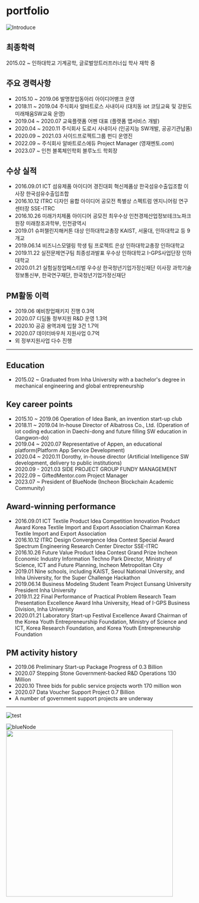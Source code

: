 # portfolio

![Introduce](https://user-images.githubusercontent.com/75192176/236625229-31158444-2a6b-4e3d-b89e-04944851b499.png)

## 최종학력
2015.02 ~ 인하대학교 기계공학, 글로벌앙트러프러너십 학사 재학 중

## 주요 경력사항
- 2015.10 ~ 2019.06 발명창업동아리 아이디어뱅크 운영
- 2018.11 ~ 2019.04 주식회사 알바트로스 사내이사 (대치동 iot 코딩교육 및 강원도 미래채움SW교육 운영)
- 2019.04 ~ 2020.07 교육플랫폼 어펜 대표 (플랫폼 앱서비스 개발)
- 2020.04 ~ 2020.11 주식회사 도로시 사내이사 (인공지능 SW개발, 공공기관납품)
- 2020.09 ~ 2021.03 사이드프로젝트그룹 펀디 운영진
- 2022.09 ~         주식회사 알바트로스에듀 Project Manager (영재멘토.com)
- 2023.07 ~         인천 블록체인학회 블루노드 학회장

## 수상 실적
- 2016.09.01	ICT 섬유제품 아이디어 경진대회	혁신제품상	한국섬유수출입조합 이사장	한국섬유수출입조합
- 2016.10.12	ITRC 디자인 융합 아이디어 공모전	특별상	스펙트럼 엔지니어링 연구센터장	SSE-ITRC
- 2016.10.26	미래가치제품 아이디어 공모전	최우수상	인천경제산업정보테크노파크원장	미래창조과학부, 인천광역시
- 2019.01	슈퍼챌린지해커톤	대상	인하대학교총장	KAIST, 서울대, 인하대학교 등 9개교
- 2019.06.14	비즈니스모델링 학생 팀 프로젝트	은상	인하대학교총장	인하대학교
- 2019.11.22	실전문제연구팀 최종성과발표	우수상	인하대학교 I-GPS사업단장	인하대학교
- 2020.01.21	실험실창업페스티벌	우수상	한국청년기업가정신재단 이사장	과학기술정보통신부, 한국연구재단, 한국청년기업가정신재단


## PM활동 이력
- 2019.06 예비창업패키지 진행 0.3억
- 2020.07 디딤돌 정부지원 R&D 운영 1.3억
- 2020.10 공공 용역과제 입찰 3건 1.7억
- 2020.07 데이터바우처 지원사업 0.7억
- 외 정부지원사업 다수 진행


--------------

## Education
- 2015.02 ~ Graduated from Inha University with a bachelor's degree in mechanical engineering and global entrepreneurship

## Key career points
- 2015.10 ~ 2019.06 Operation of Idea Bank, an invention start-up club
- 2018.11 ~ 2019.04 In-house Director of Albatross Co., Ltd. (Operation of iot coding education in Daechi-dong and future filling SW education in Gangwon-do)
- 2019.04 ~ 2020.07 Representative of Appen, an educational platform(Platform App Service Development)
- 2020.04 ~ 2020.11 Dorothy, in-house director (Artificial Intelligence SW development, delivery to public institutions)
- 2020.09 - 2021.03 SIDE PROJECT GROUP FUNDY MANAGEMENT
- 2022.09 ~         GiftedMentor.com Project Manager
- 2023.07 ~         President of BlueNode (Incheon Blockchain Academic Community)

## Award-winning performance
- 2016.09.01 ICT Textile Product Idea Competition Innovation Product Award Korea Textile Import and Export Association Chairman Korea Textile Import and Export Association
- 2016.10.12 ITRC Design Convergence Idea Contest Special Award Spectrum Engineering Research Center Director SSE-ITRC
- 2016.10.26 Future Value Product Idea Contest Grand Prize Incheon Economic Industry Information Techno Park Director, Ministry of Science, ICT and Future Planning, Incheon Metropolitan City
- 2019.01 Nine schools, including KAIST, Seoul National University, and Inha University, for the Super Challenge Hackathon
- 2019.06.14 Business Modeling Student Team Project Eunsang University President Inha University
- 2019.11.22 Final Performance of Practical Problem Research Team Presentation Excellence Award Inha University, Head of I-GPS Business Division, Inha University
- 2020.01.21 Laboratory Start-up Festival Excellence Award Chairman of the Korea Youth Entrepreneurship Foundation, Ministry of Science and ICT, Korea Research Foundation, and Korea Youth Entrepreneurship Foundation


## PM activity history
- 2019.06 Preliminary Start-up Package Progress of 0.3 Billion
- 2020.07 Stepping Stone Government-backed R&D Operations 130 Million
- 2020.10 Three bids for public service projects worth 170 million won
- 2020.07 Data Voucher Support Project 0.7 Billion
- A number of government support projects are underway


----------

![test](https://github.com/SeongOok29/portfolio/assets/75192176/3a9b87db-64ad-493c-82a0-03ff5df2bd23)

![blueNode](https://github.com/SeongOok29/portfolio/assets/75192176/44609d88-19f7-49d2-b18b-e1cf0b7cc5b6)
<img src="[[https://github.com/SeongOok29/portfolio/assets/75192176/44609d88-19f7-49d2-b18b-e1cf0b7cc5b6]"  width="450" height="450">

